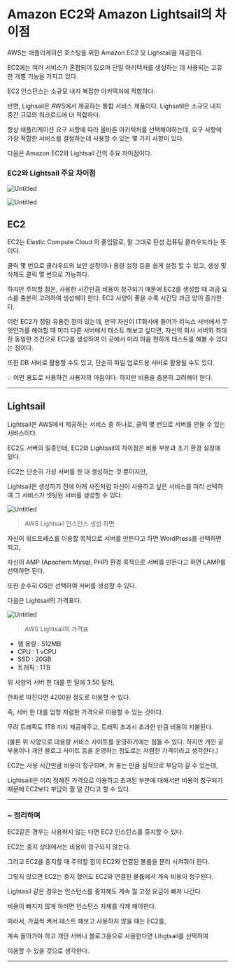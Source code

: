 # Amazon EC2와 Amazon Lightsail의 차이점

AWS는 애플리케이션 호스팅을 위한 Amazon EC2 및 Lighstail을 제공한다.

EC2에는 여러 서비스가 혼합되어 있으며 단일 아키텍처를 생성하는 데 사용되는 고유한 개별 기능을 가지고 있다. 

EC2 인스턴스는 소규모 내지 복잡한 아키텍처에 적합하다. 

반면, Lighsail은 AWS에서 제공하는 통합 서비스 제품이다. Lighsatil은 소규모 내지 중간 규모의 워크로드에 더 적합하다.

항상 애플리케이션 요구 사항에 따라 올바른 아키텍처를 선택해야하는데, 요구 사항에 가장 적합한 서비스를 결정하는데 사용할 수 있는 몇 가지 사항이 있다.

다음은 Amazon EC2와 Lightsail 간의 주요 차이점이다.

### EC2와 Lightsail 주요 차이점

 

![Untitled](Untitled%2017.png)

![Untitled](Untitled%2018.png)

## EC2

EC2는 Elastic Compute Cloud 의 줄임말로, 말 그대로 탄성 컴퓨팅 클라우드라는 뜻이다.

클릭 몇 번으로 클라우드의 보안 설정이나 용량 설정 등을 쉽게 설정 할 수 있고, 생성 및 삭제도 클릭 몇 번으로 가능하다.

하지만 주의할 점은, 사용한 시간만큼 비용이 청구되기 때문에 EC2를 생성할 때 과금 요소를 충분히 고려하여 생성해야 한다. EC2 사양이 좋을 수록 시간당 과금 양이 증가한다.

이런 EC2가 정말 유용한 점이 있는데, 만약 자신이 IT회사에 들어가 리눅스 서버에서 무엇인가를 해야할 때 미리 다른 서버에서 테스트 해보고 싶다면, 자신의 회사 서버와 최대한 동일한 조건으로 EC2를 생성하여 이 곳에서 미리 마음 편하게 테스트를 해볼 수 있다는 점이다.

또한 DB 서버로 활용할 수도 있고, 단순히 파일 업로드용 서버로 활용될 수도 있다.

<aside>
💡 어떤 용도로 사용하건 사용자의 마음이다. 하지만 비용을 충분히 고려해야 한다.

</aside>

---

## Lightsail

Lightsail은 AWS에서 제공하는 서비스 중 하나로, 클릭 몇 번으로 서버를 만들 수 있는 서비스이다.

EC2도 서버의 일종인데, EC2와 Lightsail의 차이점은 비용 부분과 초기 환경 설정에 있다.

EC2는 단순히 가성 서버를 한 대 생성하는 것 뿐이지만,

Lightsail은 생성하기 전에 아래 사진처럼 자신이 사용하고 싶은 서비스를 미리 선택하여 그 서비스가 셋팅된 서버를 생성할 수 있다.

![Untitled](Untitled%2019.png)

> AWS Lightsail 인스턴스 생성 화면
> 

자신이 워드프레스를 이용할 목적으로 서버를 만든다고 하면 WordPress를 선택하면 되고,

자신이 AMP (Apachem Mysql, PHP) 환경 목적으로 서버를 만든다고 하면 LAMP를 선택하면 된다.

또한 순수히 OS만 선택하여 서버를 생성할 수 있다.

다음은 Lightsail의 가격표다.

![Untitled](Untitled%2020.png)

> AWS Lightsail의 가격표
> 

- 램 용량 : 512MB
- CPU : 1 vCPU
- SSD : 20GB
- 트래픽 : 1TB

위 사양의 서버 한 대를 한 달에 3.50 달러,

한화로 따진다면 4200원 정도로 이용할 수 있다. 

즉, 서버 한 대를 엄청 저렴한 가격으로 이용할 수 있는 것이다. 

무려 트래픽도 1TB 까지 제공해주고, 트래픽 초과시 초과한 만큼 비용이 지불된다.

(물론 위 사양으로 대용량 서비스 사이트를 운영하기에는 힘들 수 있다. 하지만 개인 공부용이나 개인 블로그 사이트 등을 운영하는 정도로는 저렴한 가격이라고 생각한다.)

EC2는 사용 시간만큼 비용이 청구되며, 켜 놓는 만큼 심적으로 부담이 갈 수 있는데,

Lightsaill은 미리 정해진 가격으로 이용하고 초과된 부분에 대해서만 비용이 청구되기 때문에 EC2보다 부담이 훨 덜 간다고 할 수 있다.

---

### ~ 정리하며

EC2같은 경우는 사용하지 않는 다면 EC2 인스턴스를 중지할 수 있다.

EC2는 중지 상태에서는 비용이 청구되지 않는다.

그리고 EC2를 중지할 때 주의할 점이 EC2와 연결된 볼륨을 분리 시켜줘야 한다.

그렇지 않으면 EC2는 중지 했어도 EC2와 연결된 볼륨에서 계속 비용이 청구된다.

Lightasil 같은 경우는 인스턴스를 중지해도 계속 월 고정 요금이 빠져 나간다.

비용이 빠지지 않게 하러면 인스턴스 자체를 삭제 해야한다.

따라서, 가끔씩 켜서 테스트 해보고 사용하지 않을 때는 EC2를,

계속 돌아가야 하고 개인 서버나 블로그용으로 사용한다면 Lihgtsail를 선택하여

이용할 수 있을 것으로 생각한다.

---